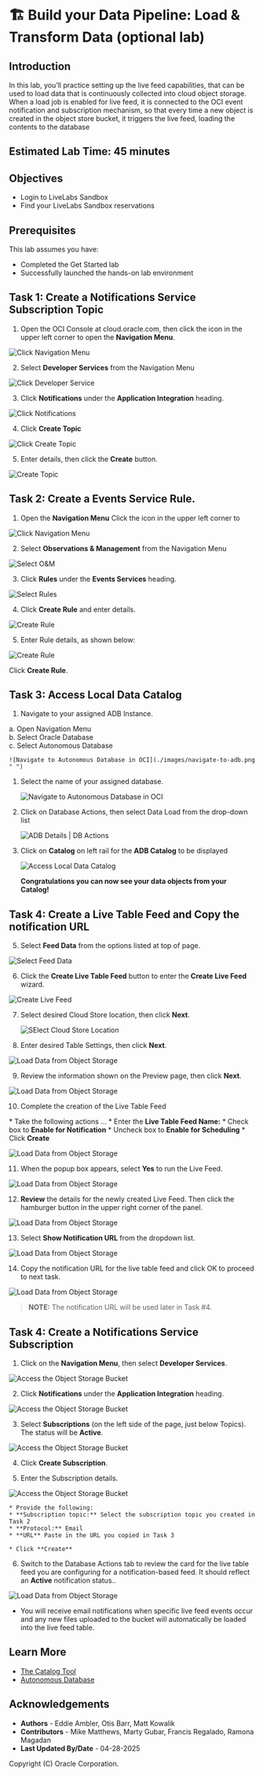 # 🏗️ Build your Data Pipeline: Load & Transform Data (optional lab)

## Introduction

In this lab, you’ll practice setting up the live feed capabilities, that can be used to load data that is continuously collected into cloud object storage.  When a load job is enabled for live feed, it is connected to the OCI event notification and subscription mechanism, so that every time a new object is created in the object store bucket, it triggers the live feed, loading the contents to the database

## Estimated Lab Time: 45 minutes

## Objectives
  * Login to LiveLabs Sandbox
  * Find your LiveLabs Sandbox reservations

## Prerequisites
  This lab assumes you have:
  * Completed the Get Started lab
  * Successfully launched the hands-on lab environment

## Task 1: Create a Notifications Service Subscription Topic  

  1. Open the OCI Console at cloud.oracle.com, then click the icon in the upper left corner to open the **Navigation Menu**.

  ![Click Navigation Menu](./images/task-1-scrn-0.png)

  2. Select **Developer Services** from the Navigation Menu  

  ![Click Developer Service](./images/task-1-scrn-2.png)

  3. Click **Notifications** under the **Application Integration** heading.

  ![Click Notifications](./images/task-1-scrn-3.png)

  4. Click **Create Topic**

  ![Click Create Topic](./images/task-1-scrn-4.png)

  5. Enter details, then click the **Create** button.

  ![Create Topic](./images/task-1-scrn-5.png)

## Task 2: Create a Events Service Rule.

1. Open the **Navigation Menu** Click the icon in the upper left corner to 

  ![Click Navigation Menu](./images/task-2-scrn-1.png)

2. Select **Observations & Management** from the Navigation Menu

  ![Select O&M](./images/task-2-scrn-2.png)

3. Click **Rules** under the **Events Services** heading.

  ![Select Rules](./images/task-2-scrn-3.png)

4. Click **Create Rule** and enter details.

  ![Create Rule](./images/lab7-task2-step4.png)

5. Enter Rule details, as shown below:

  ![Create Rule](./images/task-2-scrn-5.png)

  Click **Create Rule**.

## Task 3: Access Local Data Catalog   

1. Navigate to your assigned ADB Instance.

  a. Open Navigation Menu  
  b. Select Oracle Database  
  c. Select Autonomous Database  

    ![Navigate to Autonomous Database in OCI](./images/navigate-to-adb.png " ")  

1. Select the name of your assigned database.  

    ![Navigate to Autonomous Database in OCI](./images/oci-adb-select.png " ")

1. Click on Database Actions, then select Data Load from the drop-down list  

    ![ADB Details | DB Actions](./images/adb-details--dbactions.png " ")  

1. Click on **Catalog** on left rail for the **ADB Catalog** to be displayed  

    ![Access Local Data Catalog](./images/access-local-data-catalog-4.png "Access Local Data Catalog")  

    **Congratulations you can now see your data objects from your Catalog!**  






## Task 4: Create a Live Table Feed and Copy the notification URL

   

5. Select **Feed Data** from the options listed at top of page.

  ![Select Feed Data](./images/task-3-scrn-3.png)

6. Click the **Create Live Table Feed** button to enter the **Create Live Feed** wizard.

  ![Create Live Feed](./images/task-3-scrn-4.png)

7. Select desired Cloud Store location, then click **Next**.

      ![SElect Cloud Store Location](./images/task-3-scrn-5.png)

8. Enter desired Table Settings, then click **Next**.

  ![Load Data from Object Storage](./images/task-3-scrn-6a.png)

9. Review the information shown on the Preview page, then click **Next**.

  ![Load Data from Object Storage](./images/task-3-scrn-7.png)

10. Complete the creation of the Live Table Feed 
  
  \* Take the following actions \...
    \* Enter the **Live Table Feed Name:**
    \* Check box to **Enable for Notification**
    \* Uncheck box to **Enable for Scheduling**
  \* Click **Create**

  ![Load Data from Object Storage](./images/task-3-scrn-8.png)

11. When the popup box appears, select **Yes** to run the Live Feed.

  ![Load Data from Object Storage](./images/task-3-scrn-9.png)

12. **Review** the details for the newly created Live Feed.  Then click the hamburger button in the upper right corner of the panel.

  ![Load Data from Object Storage](./images/task-3-scrn-10.png)

13. Select **Show Notification URL** from the dropdown list.

  ![Load Data from Object Storage](./images/task-3-scrn-11.png)

14. Copy the notification URL for the live table feed and click OK to proceed to next task.

  ![Load Data from Object Storage](./images/task-3-scrn-12.png)

  >**NOTE:** The notification URL will be used later in Task #4.

## Task 4: Create a Notifications Service Subscription

  1. Click on the **Navigation Menu**, then select **Developer Services**.

  ![Access the Object Storage Bucket](./images/task-1-scrn-2.png)

  2. Click **Notifications** under the **Application Integration** heading.

  ![Access the Object Storage Bucket](./images/task-1-scrn-3.png)

  3. Select **Subscriptions** (on the left side of the page, just below Topics).  The status will be **Active**.

  ![Access the Object Storage Bucket](./images/lab7-task4-step3.png)

  4. Click **Create Subscription**.

  5. Enter the Subscription details.

  ![Access the Object Storage Bucket](./images/lab7-task4-step5.png)

    * Provide the following:
    * **Subscription topic:** Select the subscription topic you created in Task 2
    * **Protocol:** Email
    * **URL** Paste in the URL you copied in Task 3

    * Click **Create**

  6. Switch to the Database Actions tab to review the card for the live table feed you are configuring for a notification-based feed.  It should reflect an **Active** notification status..

  ![Load Data from Object Storage](./images/task-5-scrn-4.png)

  * You will receive email notifications when specific live feed events occur and any new files uploaded to the bucket will automatically be loaded into the live feed table.

## Learn More

* [The Catalog Tool](https://docs.oracle.com/en/cloud/paas/autonomous-database/serverless/adbsb/catalog-entities.html)
* [Autonomous Database](https://docs.oracle.com/en/cloud/paas/autonomous-database/index.html)

## Acknowledgements

* **Authors** - Eddie Ambler, Otis Barr, Matt Kowalik
* **Contributors** - Mike Matthews, Marty Gubar, Francis Regalado, Ramona Magadan
* **Last Updated By/Date** - 04-28-2025

Copyright (C) Oracle Corporation.

